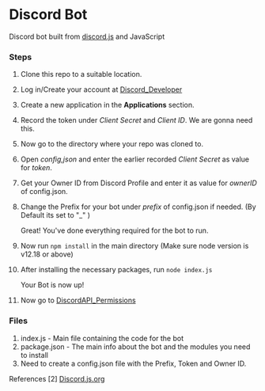 # Discord Bot 
Discord bot built from [discord.js](https://discord.js.org/#/) and JavaScript

### Steps

1. Clone this repo to a suitable location.
2. Log in/Create your account at [Discord_Developer](https://discord.com/developers)
3. Create a new application in the **Applications** section.
4. Record the token under *Client Secret* and  *Client ID*. We are gonna need this. 

5. Now go to the directory where your repo was cloned to.
6. Open *config,json* and enter the earlier recorded *Client Secret* as value for *token*. 
7. Get your Owner ID from Discord Profile and enter it as value for *ownerID* of config.json.
8. Change the Prefix for your bot under *prefix* of config.json if needed. (By Default its set to "_" )

    Great! You've done everything required for the bot to run.

9. Now run ```npm install``` in the main directory (Make sure node version is v12.18 or above)
10. After installing the necessary packages, run ```node index.js```

    Your Bot is now up!

11. Now go to [DiscordAPI_Permissions](https://discordapi.com/permissions.html)

### Files

1. index.js - Main file containing the code for the bot
2. package.json - The main info about the bot and the modules you need to install
3. Need to create a config.json file with the Prefix, Token and Owner ID.


References
 \[2\] [Discord.js.org](https://discord.js.org/)
